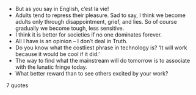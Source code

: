  - But as you say in English, c’est la vie!
 - Adults tend to repress their pleasure. Sad to say, I think we become adults only through disappointment, grief, and lies. So of course gradually we become tough, less sensitive.
 - I think it is better for societies if no one dominates forever.
 - All I have is an opinion – I don’t deal in Truth.
 - Do you know what the costliest phrase in technology is? ‘It will work because it would be cool if it did.’
 - The way to find what the mainstream will do tomorrow is to associate with the lunatic fringe today.
 - What better reward than to see others excited by your work?

7 quotes